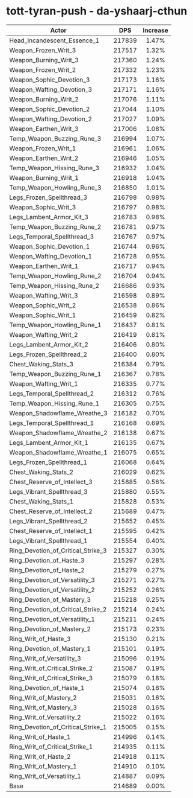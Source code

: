 # tott-tyran-push - da-yshaarj-cthun
| Actor | DPS | Increase |
|---|:---:|:---:|
|Head_Incandescent_Essence_1|217839|1.47%|
|Weapon_Frozen_Writ_3|217517|1.32%|
|Weapon_Burning_Writ_3|217360|1.24%|
|Weapon_Frozen_Writ_2|217332|1.23%|
|Weapon_Sophic_Devotion_3|217173|1.16%|
|Weapon_Wafting_Devotion_3|217171|1.16%|
|Weapon_Burning_Writ_2|217076|1.11%|
|Weapon_Sophic_Devotion_2|217044|1.10%|
|Weapon_Wafting_Devotion_2|217027|1.09%|
|Weapon_Earthen_Writ_3|217006|1.08%|
|Temp_Weapon_Buzzing_Rune_3|216994|1.07%|
|Weapon_Frozen_Writ_1|216961|1.06%|
|Weapon_Earthen_Writ_2|216946|1.05%|
|Temp_Weapon_Hissing_Rune_3|216932|1.04%|
|Weapon_Burning_Writ_1|216918|1.04%|
|Temp_Weapon_Howling_Rune_3|216850|1.01%|
|Legs_Frozen_Spellthread_3|216798|0.98%|
|Weapon_Sophic_Writ_3|216797|0.98%|
|Legs_Lambent_Armor_Kit_3|216783|0.98%|
|Temp_Weapon_Buzzing_Rune_2|216781|0.97%|
|Legs_Temporal_Spellthread_3|216767|0.97%|
|Weapon_Sophic_Devotion_1|216744|0.96%|
|Weapon_Wafting_Devotion_1|216728|0.95%|
|Weapon_Earthen_Writ_1|216717|0.94%|
|Temp_Weapon_Howling_Rune_2|216704|0.94%|
|Temp_Weapon_Hissing_Rune_2|216686|0.93%|
|Weapon_Wafting_Writ_3|216598|0.89%|
|Weapon_Sophic_Writ_2|216538|0.86%|
|Weapon_Sophic_Writ_1|216459|0.82%|
|Temp_Weapon_Howling_Rune_1|216437|0.81%|
|Weapon_Wafting_Writ_2|216419|0.81%|
|Legs_Lambent_Armor_Kit_2|216406|0.80%|
|Legs_Frozen_Spellthread_2|216400|0.80%|
|Chest_Waking_Stats_3|216384|0.79%|
|Temp_Weapon_Buzzing_Rune_1|216367|0.78%|
|Weapon_Wafting_Writ_1|216335|0.77%|
|Legs_Temporal_Spellthread_2|216312|0.76%|
|Temp_Weapon_Hissing_Rune_1|216305|0.75%|
|Weapon_Shadowflame_Wreathe_3|216182|0.70%|
|Legs_Temporal_Spellthread_1|216168|0.69%|
|Weapon_Shadowflame_Wreathe_2|216138|0.67%|
|Legs_Lambent_Armor_Kit_1|216135|0.67%|
|Weapon_Shadowflame_Wreathe_1|216075|0.65%|
|Legs_Frozen_Spellthread_1|216068|0.64%|
|Chest_Waking_Stats_2|216029|0.62%|
|Chest_Reserve_of_Intellect_3|215885|0.56%|
|Legs_Vibrant_Spellthread_3|215880|0.55%|
|Chest_Waking_Stats_1|215828|0.53%|
|Chest_Reserve_of_Intellect_2|215689|0.47%|
|Legs_Vibrant_Spellthread_2|215652|0.45%|
|Chest_Reserve_of_Intellect_1|215595|0.42%|
|Legs_Vibrant_Spellthread_1|215554|0.40%|
|Ring_Devotion_of_Critical_Strike_3|215327|0.30%|
|Ring_Devotion_of_Haste_3|215297|0.28%|
|Ring_Devotion_of_Haste_2|215279|0.27%|
|Ring_Devotion_of_Versatility_3|215271|0.27%|
|Ring_Devotion_of_Versatility_2|215252|0.26%|
|Ring_Devotion_of_Mastery_3|215218|0.25%|
|Ring_Devotion_of_Critical_Strike_2|215214|0.24%|
|Ring_Devotion_of_Versatility_1|215211|0.24%|
|Ring_Devotion_of_Mastery_2|215173|0.23%|
|Ring_Writ_of_Haste_3|215130|0.21%|
|Ring_Devotion_of_Mastery_1|215101|0.19%|
|Ring_Writ_of_Versatility_3|215096|0.19%|
|Ring_Writ_of_Critical_Strike_2|215087|0.19%|
|Ring_Writ_of_Critical_Strike_3|215079|0.18%|
|Ring_Devotion_of_Haste_1|215074|0.18%|
|Ring_Writ_of_Mastery_2|215031|0.16%|
|Ring_Writ_of_Mastery_3|215028|0.16%|
|Ring_Writ_of_Versatility_2|215022|0.16%|
|Ring_Devotion_of_Critical_Strike_1|215005|0.15%|
|Ring_Writ_of_Haste_1|214996|0.14%|
|Ring_Writ_of_Critical_Strike_1|214935|0.11%|
|Ring_Writ_of_Haste_2|214918|0.11%|
|Ring_Writ_of_Mastery_1|214910|0.10%|
|Ring_Writ_of_Versatility_1|214887|0.09%|
|Base|214689|0.00%|
